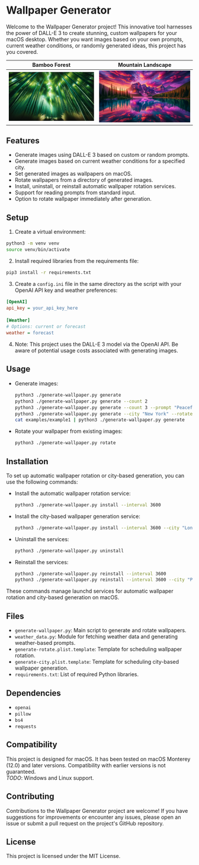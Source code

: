 # Wallpaper Generator

Welcome to the Wallpaper Generator project! This innovative tool harnesses the power of DALL-E 3 to create stunning, custom wallpapers for your macOS desktop. Whether you want images based on your own prompts, current weather conditions, or randomly generated ideas, this project has you covered.

|      Bamboo Forest      |      Mountain Landscape      |
| :----------------------: | :-----------------------: |
| ![Bamboo Forest](./examples/image_Lush_green_bamboo_forest_with_sunlight_filtering_through_20240517091955.png) | ![Mountain Landscape](./examples/image_serene_mountain_landscape_at_dawn_where_the_sky_is_a_vibrant_spectrum_of_pinks_purples_and_oranges_reflected_in_a_tranquil_mirrorlike_lake_The_scene_is_dotted_with_lush_green_pines_and_a_single_canoe_is_gently_glidin_20241014084325.png) |

## Features

- Generate images using DALL-E 3 based on custom or random prompts.
- Generate images based on current weather conditions for a specified city.
- Set generated images as wallpapers on macOS.
- Rotate wallpapers from a directory of generated images.
- Install, uninstall, or reinstall automatic wallpaper rotation services.
- Support for reading prompts from standard input.
- Option to rotate wallpaper immediately after generation.

## Setup

1. Create a virtual environment:
  ```sh
  python3 -m venv venv
  source venv/bin/activate
  ```
2. Install required libraries from the requirements file:
  ```sh
  pip3 install -r requirements.txt
  ```
3. Create a `config.ini` file in the same directory as the script with your OpenAI API key and weather preferences:
  ```ini
  [OpenAI]
  api_key = your_api_key_here

  [Weather]
  # Options: current or forecast
  weather = forecast
  ```

4. Note: This project uses the DALL-E 3 model via the OpenAI API. Be aware of potential usage costs associated with generating images.

## Usage

- Generate images:
  ```sh
  python3 ./generate-wallpaper.py generate
  python3 ./generate-wallpaper.py generate --count 2
  python3 ./generate-wallpaper.py generate --count 3 --prompt "Peaceful landscapes from around the world."
  python3 ./generate-wallpaper.py generate --city "New York" --rotate-now
  cat examples/example1 | python3 ./generate-wallpaper.py generate
  ```
- Rotate your wallpaper from existing images:
  ```sh
  python3 ./generate-wallpaper.py rotate
  ```

## Installation

To set up automatic wallpaper rotation or city-based generation, you can use the following commands:

- Install the automatic wallpaper rotation service:
  ```sh
  python3 ./generate-wallpaper.py install --interval 3600
  ```

- Install the city-based wallpaper generation service:
  ```sh
  python3 ./generate-wallpaper.py install --interval 3600 --city "London"
  ```

- Uninstall the services:
  ```sh
  python3 ./generate-wallpaper.py uninstall
  ```

- Reinstall the services:
  ```sh
  python3 ./generate-wallpaper.py reinstall --interval 3600
  python3 ./generate-wallpaper.py reinstall --interval 3600 --city "Paris"
  ```

These commands manage launchd services for automatic wallpaper rotation and city-based generation on macOS.

## Files

- `generate-wallpaper.py`: Main script to generate and rotate wallpapers.
- `weather_data.py`: Module for fetching weather data and generating weather-based prompts.
- `generate-rotate.plist.template`: Template for scheduling wallpaper rotation.
- `generate-city.plist.template`: Template for scheduling city-based wallpaper generation.
- `requirements.txt`: List of required Python libraries.

## Dependencies

- `openai`
- `pillow`
- `bs4`
- `requests`

## Compatibility

This project is designed for macOS. It has been tested on macOS Monterey (12.0) and later versions. Compatibility with earlier versions is not guaranteed.  
_TODO_: Windows and Linux support.

## Contributing

Contributions to the Wallpaper Generator project are welcome! If you have suggestions for improvements or encounter any issues, please open an issue or submit a pull request on the project's GitHub repository.

## License

This project is licensed under the MIT License.
